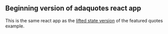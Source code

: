 ## Beginning version of adaquotes react app

This is the same react app as the [lifted state version](https://git.generalassemb.ly/nyc-wdi-ada/adaquotes_featuredquote_examples/tree/master/adaquotes-lifted-state) of the featured quotes example.